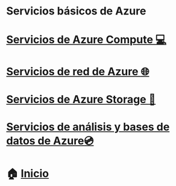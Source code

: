 # Servicios básicos de Azure

# [Servicios de Azure Compute :computer:](https://github.com/JazminQuino/SummerCloud-Grupo-2/blob/main/contenido/compute.md)
# [Servicios de red de Azure :globe_with_meridians:](https://github.com/JazminQuino/SummerCloud-Grupo-2/blob/main/contenido/networking.md)
# [Servicios de Azure Storage :file_folder:](https://github.com/JazminQuino/SummerCloud-Grupo-2/blob/main/contenido/strorage.md)
# [Servicios de análisis y bases de datos de Azure:cd:](https://github.com/JazminQuino/SummerCloud-Grupo-2/blob/main/contenido/bd.md)



# :house: [Inicio](https://github.com/JazminQuino/SummerCloud-Grupo-2)


